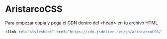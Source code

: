 # AristarcoCSS

Para empezar copia y pega el CDN dentro del \<head> en tu archivo HTML

```html
<link rel="stylesheet" href="https://cdn.jsdelivr.net/gh/aristarcoCSS/framework@1.1.1/aristarco.min.css">
```
